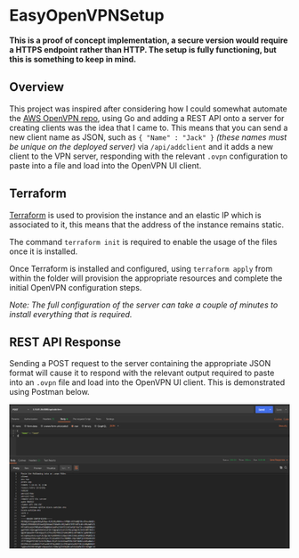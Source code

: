 # EasyOpenVPNSetup

**This is a proof of concept implementation, a secure version would require a HTTPS endpoint rather than HTTP. The setup is fully functioning, but this is something to keep in mind.**

## Overview
This project was inspired after considering how I could somewhat automate the [AWS OpenVPN repo](https://github.com/jdockerty/OpenVPNAWS), using Go and adding a REST API onto a server for creating clients was the idea that I came to. This means that you can send a new client name as JSON, such as `{ "Name" : "Jack" }` *(these names must be unique on the deployed server)* via `/api/addclient` and it adds a new client to the VPN server, responding with the relevant `.ovpn` configuration to paste into a file and load into the OpenVPN UI client. 

## Terraform
[Terraform](https://www.terraform.io/downloads.html) is used to provision the instance and an elastic IP which is associated to it, this means that the address of the instance remains static.

The command `terraform init` is required to enable the usage of the files once it is installed. 

Once Terraform is installed and configured, using `terraform apply` from within the folder will provision the appropriate resources and complete the initial OpenVPN configuration steps. 

*Note: The full configuration of the server can take a couple of minutes to install everything that is required.*

## REST API Response
Sending a POST request to the server containing the appropriate JSON format will cause it to respond with the relevant output required to paste into an `.ovpn` file and load into the OpenVPN UI client. This is demonstrated using Postman below.

![POST Request](https://github.com/jdockerty/EasyOpenVPNSetup/blob/master/Images/POST%20request.png)
